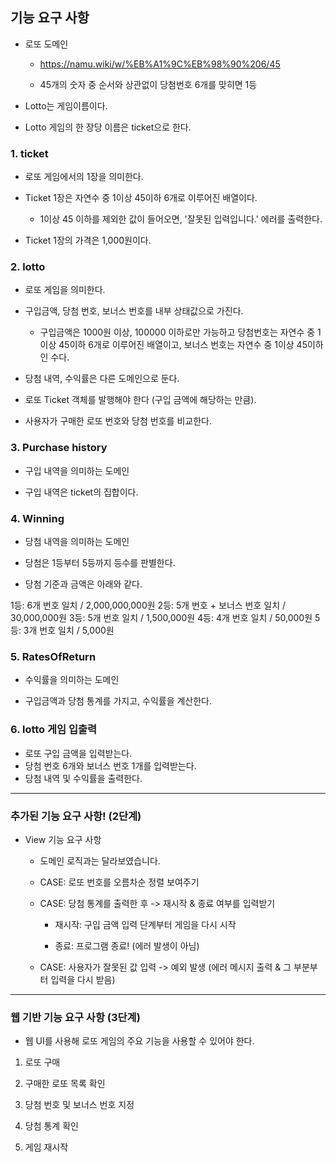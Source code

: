 ## 기능 요구 사항

- 로또 도메인

  - https://namu.wiki/w/%EB%A1%9C%EB%98%90%206/45

  - 45개의 숫자 중 순서와 상관없이 당첨번호 6개를 맞히면 1등

- Lotto는 게임이름이다.
- Lotto 게임의 한 장당 이름은 ticket으로 한다.

### 1. ticket

- 로또 게임에서의 1장을 의미한다.

- Ticket 1장은 자연수 중 1이상 45이하 6개로 이루어진 배열이다.
  - 1이상 45 이하를 제외한 값이 들어오면, '잘못된 입력입니다.' 에러를 출력한다.
- Ticket 1장의 가격은 1,000원이다.

### 2. lotto

- 로또 게임을 의미한다.

- 구입금액, 당첨 번호, 보너스 번호를 내부 상태값으로 가진다.

  - 구입금액은 1000원 이상, 100000 이하로만 가능하고 당첨번호는 자연수 중 1이상 45이하 6개로 이루어진 배열이고, 보너스 번호는 자연수 중 1이상 45이하인 수다.

- 당첨 내역, 수익률은 다른 도메인으로 둔다.

- 로또 Ticket 객체를 발행해야 한다 (구입 금액에 해당하는 만큼).

- 사용자가 구매한 로또 번호와 당첨 번호를 비교한다.

### 3. Purchase history

- 구입 내역을 의미하는 도메인

- 구입 내역은 ticket의 집합이다.

### 4. Winning

- 당첨 내역을 의미하는 도메인

- 당첨은 1등부터 5등까지 등수를 판별한다.

- 당첨 기준과 금액은 아래와 같다.

1등: 6개 번호 일치 / 2,000,000,000원
2등: 5개 번호 + 보너스 번호 일치 / 30,000,000원
3등: 5개 번호 일치 / 1,500,000원
4등: 4개 번호 일치 / 50,000원
5등: 3개 번호 일치 / 5,000원

### 5. RatesOfReturn

- 수익률을 의미하는 도메인

- 구입금액과 당첨 통계를 가지고, 수익률을 계산한다.

### 6. lotto 게임 입출력

- 로또 구입 금액을 입력받는다.
- 당첨 번호 6개와 보너스 번호 1개를 입력받는다.
- 당첨 내역 및 수익률을 출력한다.

---

### 추가된 기능 요구 사항! (2단계)

- View 기능 요구 사항 

  - 도메인 로직과는 달라보였습니다.

  - CASE: 로또 번호를 오름차순 정렬 보여주기

  - CASE: 당첨 통계를 출력한 후 -> 재시작 & 종료 여부를 입력받기

    - 재시작: 구입 금액 입력 단계부터 게임을 다시 시작 

    - 종료: 프로그램 종료! (에러 발생이 아님)

  - CASE: 사용자가 잘못된 값 입력 -> 예외 발생 (에러 메시지 출력 & 그 부분부터 입력을 다시 받음)

---

### 웹 기반 기능 요구 사항 (3단계)

- 웹 UI를 사용해 로또 게임의 주요 기능을 사용할 수 있어야 한다.

1. 로또 구매

2. 구매한 로또 목록 확인

3. 당첨 번호 및 보너스 번호 지정

4. 당첨 통계 확인

5. 게임 재시작

